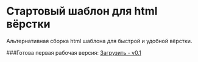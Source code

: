 Стартовый шаблон для html вёрстки
=
Альтернативная сборка html шаблона для быстрой и удобной вёрстки.

###Готова первая рабочая версия:
[Загрузить - v0.1](https://github.com/Web-Usov/start_html/archive/v0.1.zip)